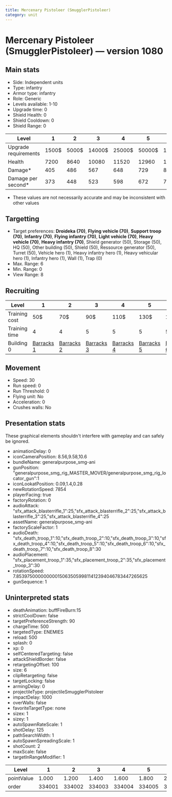 ```yaml
---
title: Mercenary Pistoleer (SmugglerPistoleer)
category: unit
---
```


# Mercenary Pistoleer (SmugglerPistoleer) — version 1080

## Main stats

  * Side: Independent units
  * Type: infantry
  * Armor type: infantry
  * Role: Generic
  * Levels available: 1-10
  * Upgrade time: 0
  * Shield Health: 0
  * Shield Cooldown: 0
  * Shield Range: 0

|Level               |1    |2    |3     |4     |5     |6      |7      |8      |9       |10      |
|--------------------|-----|-----|------|------|------|-------|-------|-------|--------|--------|
|Upgrade requirements|1500$|5000$|14000$|25000$|50000$|100000$|200000$|750000$|2000000$|4000000$|
|Health              |7200 |8640 |10080 |11520 |12960 |14400  |15840  |17280  |18720   |21600   |
|Damage*             |405  |486  |567   |648   |729   |810    |891    |972    |1053    |1215    |
|Damage per second*  |373  |448  |523   |598   |672   |747    |822    |897    |971     |1121    |

* These values are not necessarily accurate and may be inconsistent with other values

## Targetting

  * Target preferences: **Droideka (70)**, **Flying vehicle (70)**, **Support troop (70)**, **Infantry (70)**, **Flying infantry (70)**, **Light vehicle (70)**, **Heavy vehicle (70)**, **Heavy infantry (70)**, Shield generator (50), Storage (50), HQ (50), Other building (50), Shield (50), Ressource generator (50), Turret (50), Vehicle hero (1), Heavy infantry hero (1), Heavy vehicular hero (1), Infantry hero (1), Wall (1), Trap (0)
  * Max. Range: 6
  * Min. Range: 0
  * View Range: 8

## Recruiting

|Level        |1                                  |2                                  |3                                  |4                                  |5                                  |6                                  |7                                  |8                                  |9                                  |10                                  |
|-------------|-----------------------------------|-----------------------------------|-----------------------------------|-----------------------------------|-----------------------------------|-----------------------------------|-----------------------------------|-----------------------------------|-----------------------------------|------------------------------------|
|Training cost|50$                                |70$                                |90$                                |110$                               |130$                               |150$                               |170$                               |190$                               |210$                               |230$                                |
|Training time|4                                  |4                                  |5                                  |5                                  |5                                  |5                                  |5                                  |6                                  |6                                  |6                                   |
|Building 0   |[Barracks 1](smugglerBarracks.html)|[Barracks 2](smugglerBarracks.html)|[Barracks 3](smugglerBarracks.html)|[Barracks 4](smugglerBarracks.html)|[Barracks 5](smugglerBarracks.html)|[Barracks 6](smugglerBarracks.html)|[Barracks 7](smugglerBarracks.html)|[Barracks 8](smugglerBarracks.html)|[Barracks 9](smugglerBarracks.html)|[Barracks 10](smugglerBarracks.html)|

## Movement

  * Speed: 30
  * Run speed: 0
  * Run Threshold: 0
  * Flying unit: No
  * Acceleration: 0
  * Crushes walls: No

## Presentation stats

These graphical elements shouldn't interfere with gameplay and can safely be ignored.

  * animationDelay: 0
  * iconCameraPosition: 8.56,9.58,10.6
  * bundleName: generalpurpose_smg-ani
  * gunPosition: "generalpurpose_smg_rig_MASTER_MOVER/generalpurpose_smg_rig_locator_gun":1
  * iconLookatPosition: 0.09,1.4,0.28
  * newRotationSpeed: 7854
  * playerFacing: true
  * factoryRotation: 0
  * audioAttack: "sfx_attack_blasterrifle_1":25,"sfx_attack_blasterrifle_2":25,"sfx_attack_blasterrifle_3":25,"sfx_attack_blasterrifle_4":25
  * assetName: generalpurpose_smg-ani
  * factoryScaleFactor: 1
  * audioDeath: "sfx_death_troop_1":10,"sfx_death_troop_2":10,"sfx_death_troop_3":10,"sfx_death_troop_4":10,"sfx_death_troop_5":10,"sfx_death_troop_6":10,"sfx_death_troop_7":10,"sfx_death_troop_8":30
  * audioPlacement: "sfx_placement_troop_1":35,"sfx_placement_troop_2":35,"sfx_placement_troop_3":30
  * rotationSpeed: 7.8539750000000001506350599811412394046783447265625
  * gunSequence: 1

## Uninterpreted stats

  * deathAnimation: buffFireBurn:15
  * strictCoolDown: false
  * targetPreferenceStrength: 90
  * chargeTime: 500
  * targetedType: ENEMIES
  * reload: 500
  * splash: 0
  * xp: 0
  * selfCenteredTargeting: false
  * attackShieldBorder: false
  * retargetingOffset: 100
  * size: 6
  * clipRetargeting: false
  * targetLocking: false
  * armingDelay: 0
  * projectileType: projectileSmugglerPistoleer
  * impactDelay: 1000
  * overWalls: false
  * favoriteTargetType: none
  * sizex: 1
  * sizey: 1
  * autoSpawnRateScale: 1
  * shotDelay: 125
  * pathSearchWidth: 1
  * autoSpawnSpreadingScale: 1
  * shotCount: 2
  * maxScale: false
  * targetInRangeModifier: 1

|Level     |1     |2     |3     |4     |5     |6     |7     |8     |9     |10    |
|----------|------|------|------|------|------|------|------|------|------|------|
|pointValue|1.000 |1.200 |1.400 |1.600 |1.800 |2.000 |2.200 |2.400 |2.600 |3.000 |
|order     |334001|334002|334003|334004|334005|334006|334007|334008|334009|334010|

